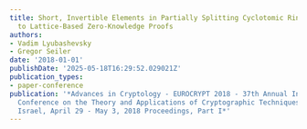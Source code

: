 ```yaml
---
title: Short, Invertible Elements in Partially Splitting Cyclotomic Rings and Applications
  to Lattice-Based Zero-Knowledge Proofs
authors:
- Vadim Lyubashevsky
- Gregor Seiler
date: '2018-01-01'
publishDate: '2025-05-18T16:29:52.029021Z'
publication_types:
- paper-conference
publication: '*Advances in Cryptology - EUROCRYPT 2018 - 37th Annual International
  Conference on the Theory and Applications of Cryptographic Techniques, Tel Aviv,
  Israel, April 29 - May 3, 2018 Proceedings, Part I*'
---
```

